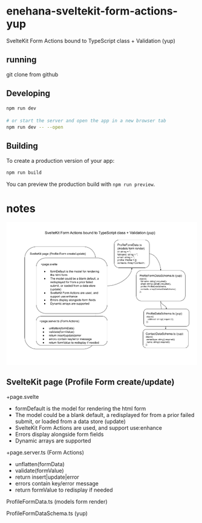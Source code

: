 # enehana-sveltekit-form-actions-yup

SvelteKit Form Actions bound to TypeScript class + Validation (yup)

## running

git clone from github

## Developing

```bash
npm run dev

# or start the server and open the app in a new browser tab
npm run dev -- --open
```

## Building

To create a production version of your app:

```bash
npm run build
```

You can preview the production build with `npm run preview`.

# notes

![logical design diagram](static/SvelteKit-Form-Actions-bound-to-TypeScript-class-Validation-yup.png?raw=true)


## SvelteKit page (Profile Form create/update)

+page.svelte

- formDefault is the model for rendering the html form
- The model could be a blank default, a redisplayed for from a prior failed submit, or loaded from a data store (update)
- SvelteKit Form Actions are used, and support use:enhance
- Errors display alongside form fields
- Dynamic arrays are supported

+page.server.ts (Form Actions)

- unflatten(formData)
- validate(formValue)
- return insert|update|error
- errors contain key/error message
- return formValue to redisplay if needed

ProfileFormData.ts (models form render)

ProfileFormDataSchema.ts (yup)

